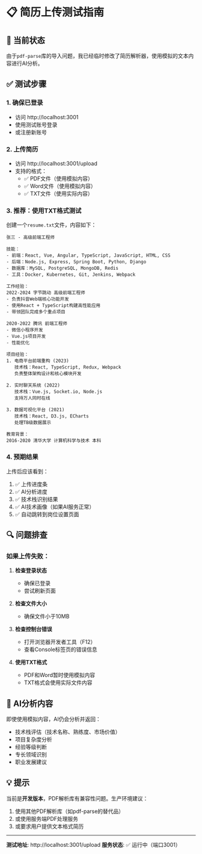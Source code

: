 # 📋 简历上传测试指南

## 🚨 当前状态

由于`pdf-parse`库的导入问题，我已经临时修改了简历解析器，使用模拟的文本内容进行AI分析。

## ✅ 测试步骤

### 1. 确保已登录
- 访问 http://localhost:3001
- 使用测试账号登录
- 或注册新账号

### 2. 上传简历
- 访问 http://localhost:3001/upload
- 支持的格式：
  - ✅ PDF文件（使用模拟内容）
  - ✅ Word文件（使用模拟内容）
  - ✅ TXT文件（使用实际内容）

### 3. 推荐：使用TXT格式测试

创建一个`resume.txt`文件，内容如下：

```
张三 - 高级前端工程师

技能：
- 前端：React, Vue, Angular, TypeScript, JavaScript, HTML, CSS
- 后端：Node.js, Express, Spring Boot, Python, Django
- 数据库：MySQL, PostgreSQL, MongoDB, Redis
- 工具：Docker, Kubernetes, Git, Jenkins, Webpack

工作经验：
2022-2024 字节跳动 高级前端工程师
- 负责抖音Web端核心功能开发
- 使用React + TypeScript构建高性能应用
- 带领团队完成多个重点项目

2020-2022 腾讯 前端工程师  
- 微信小程序开发
- Vue.js项目开发
- 性能优化

项目经验：
1. 电商平台前端重构 (2023)
   技术栈：React, TypeScript, Redux, Webpack
   负责整体架构设计和核心模块开发
   
2. 实时聊天系统 (2022)
   技术栈：Vue.js, Socket.io, Node.js
   支持万人同时在线

3. 数据可视化平台 (2021)
   技术栈：React, D3.js, ECharts
   处理TB级数据展示

教育背景：
2016-2020 清华大学 计算机科学与技术 本科
```

### 4. 预期结果

上传后应该看到：
1. ✅ 上传进度条
2. ✅ AI分析进度
3. ✅ 技术栈识别结果
4. ✅ AI技术画像（如果AI服务正常）
5. ✅ 自动跳转到岗位设置页面

## 🔍 问题排查

### 如果上传失败：

1. **检查登录状态**
   - 确保已登录
   - 尝试刷新页面

2. **检查文件大小**
   - 确保文件小于10MB

3. **检查控制台错误**
   - 打开浏览器开发者工具（F12）
   - 查看Console标签页的错误信息

4. **使用TXT格式**
   - PDF和Word暂时使用模拟内容
   - TXT格式会使用实际文件内容

## 🎯 AI分析内容

即使使用模拟内容，AI仍会分析并返回：
- 技术栈评估（技术名称、熟练度、市场价值）
- 项目复杂度分析
- 经验等级判断
- 专长领域识别
- 职业发展建议

## 💡 提示

当前是**开发版本**，PDF解析库有兼容性问题。生产环境建议：
1. 使用其他PDF解析库（如pdf-parse的替代品）
2. 或使用服务端PDF处理服务
3. 或要求用户提供文本格式简历

---

**测试地址**: http://localhost:3001/upload
**服务状态**: ✅ 运行中（端口3001）